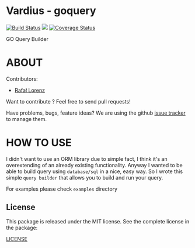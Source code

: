 Vardius - goquery
================
[![Build Status](https://travis-ci.org/vardius/goquery.svg?branch=master)](https://travis-ci.org/Vardius/goquery) [![](https://godoc.org/github.com/vardius/goquery?status.svg)](http://godoc.org/github.com/vardius/goquery) [![Coverage Status](https://coveralls.io/repos/github/Vardius/goquery/badge.svg?branch=master)](https://coveralls.io/github/vardius/goquery?branch=master)

GO Query Builder

ABOUT
==================================================
Contributors:

* [Rafał Lorenz](http://rafallorenz.com)

Want to contribute ? Feel free to send pull requests!

Have problems, bugs, feature ideas?
We are using the github [issue tracker](https://github.com/vardius/goquery/issues) to manage them.

HOW TO USE
==================================================

I didn't want to use an ORM library due to simple fact,
I think it's an overextending of an already existing functionality.
Anyway I wanted to be able to build query using `database/sql` in a nice, easy way.
So I wrote this simple `query builder` that allows you to build and run your query.

For examples please check `examples` directory

License
-------

This package is released under the MIT license. See the complete license in the package:

[LICENSE](LICENSE.md)
